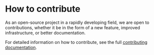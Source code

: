 # How to contribute

As an open-source project in a rapidly developing field, we are open to contributions, whether it be in the form of a new feature, improved infrastructure, or better documentation.

For detailed information on how to contribute, see the full [contributing documentation](https://github.com/epam/ai-dial/blob/main/CONTRIBUTING.md).

